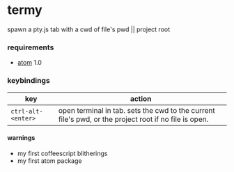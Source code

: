 # termy

spawn a pty.js tab with a cwd of file's pwd || project root

### requirements

* [atom](https://atom.io) 1.0

### keybindings

key | action
--- | ------
`ctrl-alt-<enter>` | open terminal in tab. sets the cwd to the current file's pwd, or the project root if no file is open.

#### warnings

* my first coffeescript blitherings
* my first atom package

